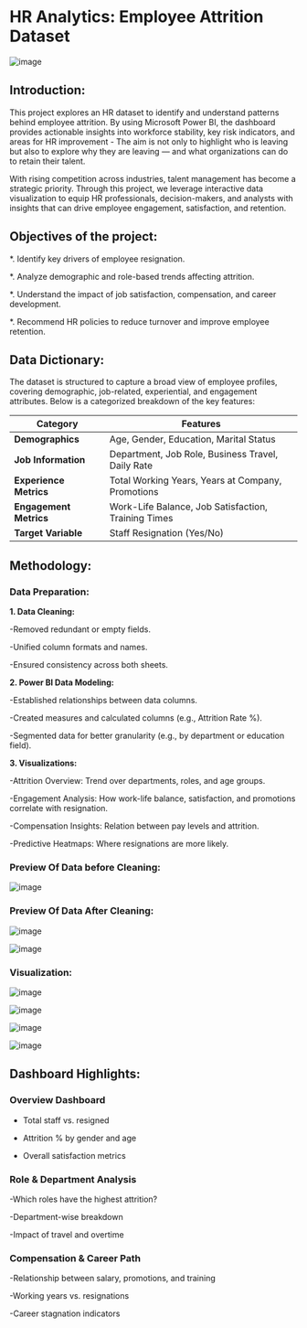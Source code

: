 # HR Analytics: Employee Attrition Dataset

![image](https://github.com/user-attachments/assets/47cc5599-6649-4f20-8ff8-978dfbfab37f)

## **Introduction:**

This project explores an HR dataset to identify and understand patterns behind employee attrition. By using Microsoft Power BI, the dashboard provides actionable insights into workforce stability, key risk indicators, and areas for HR improvement - The aim is not only to highlight who is leaving but also to explore why they are leaving — and what organizations can do to retain their talent.

With rising competition across industries, talent management has become a strategic priority. Through this project, we leverage interactive data visualization to equip HR professionals, decision-makers, and analysts with insights that can drive employee engagement, satisfaction, and retention.

## **Objectives of the project:**

*. Identify key drivers of employee resignation.

*. Analyze demographic and role-based trends affecting attrition.

*. Understand the impact of job satisfaction, compensation, and career development.

*. Recommend HR policies to reduce turnover and improve employee retention.

## Data Dictionary:

The dataset is structured to capture a broad view of employee profiles, covering demographic, job-related, experiential, and engagement attributes. Below is a categorized breakdown of the key features:

| Category              | Features                                                                 |
|-----------------------|--------------------------------------------------------------------------|
| **Demographics**      | Age, Gender, Education, Marital Status                                   |
| **Job Information**   | Department, Job Role, Business Travel, Daily Rate                        |
| **Experience Metrics**| Total Working Years, Years at Company, Promotions                        |
| **Engagement Metrics**| Work-Life Balance, Job Satisfaction, Training Times                      |
| **Target Variable**   | Staff Resignation (Yes/No)

## Methodology:

### Data Preparation:

**1. Data Cleaning:**

-Removed redundant or empty fields.

-Unified column formats and names.

-Ensured consistency across both sheets.

 **2. Power BI Data Modeling:**

-Established relationships between data columns.

-Created measures and calculated columns (e.g., Attrition Rate %).

-Segmented data for better granularity (e.g., by department or education field).

**3. Visualizations:**

-Attrition Overview: Trend over departments, roles, and age groups.

-Engagement Analysis: How work-life balance, satisfaction, and promotions correlate with resignation.

-Compensation Insights: Relation between pay levels and attrition.

-Predictive Heatmaps: Where resignations are more likely.


 ### Preview Of Data before Cleaning:

 ![image](https://github.com/user-attachments/assets/23a1f05e-d611-4fd7-a82c-7e8df3979016)

 ### Preview Of Data After Cleaning:

 ![image](https://github.com/user-attachments/assets/97abbbd9-4f3d-45b5-8579-0ca95d8b2719)

 ![image](https://github.com/user-attachments/assets/c7dc23e5-ca73-4f1a-92d7-20da0e166c56)

 ### Visualization:

 ![image](https://github.com/user-attachments/assets/9d539072-9106-4c0f-8d0c-f39552dfbaa1)

![image](https://github.com/user-attachments/assets/ba21b745-d513-4723-9159-7147a35a57f6)

![image](https://github.com/user-attachments/assets/76ff916a-7308-4343-9a84-50541086ba5e)

![image](https://github.com/user-attachments/assets/c965ba03-17f6-4a22-bae1-e926fe721d1e)


## Dashboard Highlights:

### Overview Dashboard

- Total staff vs. resigned

- Attrition % by gender and age

- Overall satisfaction metrics

### Role & Department Analysis

-Which roles have the highest attrition?

-Department-wise breakdown

-Impact of travel and overtime

### Compensation & Career Path

-Relationship between salary, promotions, and training

-Working years vs. resignations

-Career stagnation indicators











































































